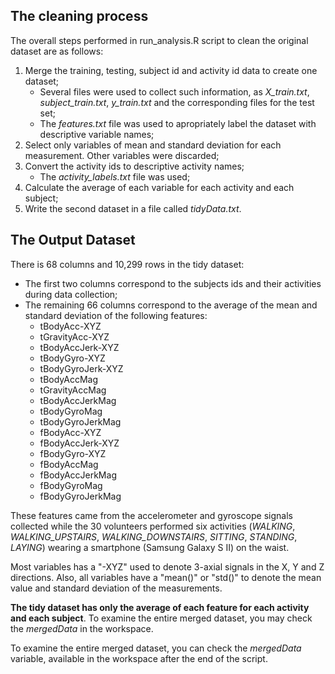 The cleaning process
--------------------

The overall steps performed in run_analysis.R script to clean the original dataset are as follows:

1. Merge the training, testing, subject id and activity id data to create one dataset;
    - Several files were used to collect such information, as *X_train.txt*, *subject_train.txt*, *y_train.txt* and the corresponding files for the test set;
    - The *features.txt* file was used to apropriately label the dataset with descriptive variable names;
2. Select only variables of mean and standard deviation for each measurement. Other variables were discarded;
3. Convert the activity ids to descriptive activity names;
    - The *activity_labels.txt* file was used;
4. Calculate the average of each variable for each activity and each subject;
5. Write the second dataset in a file called *tidyData.txt*.



The Output Dataset
------------------

There is 68 columns and 10,299 rows in the tidy dataset:
- The first two columns correspond to the subjects ids and their activities during data collection;
- The remaining 66 columns correspond to the average of the mean and standard deviation of the following features:
  - tBodyAcc-XYZ
  - tGravityAcc-XYZ
  - tBodyAccJerk-XYZ
  - tBodyGyro-XYZ
  - tBodyGyroJerk-XYZ
  - tBodyAccMag
  - tGravityAccMag
  - tBodyAccJerkMag
  - tBodyGyroMag
  - tBodyGyroJerkMag
  - fBodyAcc-XYZ
  - fBodyAccJerk-XYZ
  - fBodyGyro-XYZ
  - fBodyAccMag
  - fBodyAccJerkMag
  - fBodyGyroMag
  - fBodyGyroJerkMag

These features came from the accelerometer and gyroscope signals collected while the 30 volunteers performed six activities (*WALKING*, *WALKING_UPSTAIRS*, *WALKING_DOWNSTAIRS*, *SITTING*, *STANDING*, *LAYING*) wearing a smartphone (Samsung Galaxy S II) on the waist.

Most variables has a "-XYZ" used to denote 3-axial signals in the X, Y and Z directions. Also, all variables have a "mean()" or "std()" to denote the mean value and standard deviation of the measurements.

**The tidy dataset has only the average of each feature for each activity and each subject**. To examine the entire merged dataset, you may check the *mergedData* in the workspace.

To examine the entire merged dataset, you can check the *mergedData* variable, available in the workspace after the end of the script.
